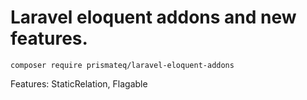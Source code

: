 # Laravel eloquent addons and new features.

```
composer require prismateq/laravel-eloquent-addons
```

Features: StaticRelation, Flagable

